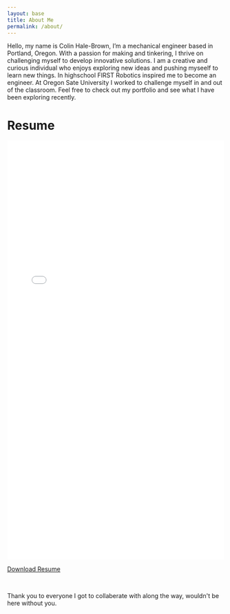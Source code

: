 ```yaml
---
layout: base
title: About Me
permalink: /about/
---
```


Hello, my name is Colin Hale-Brown, I’m a mechanical engineer based in Portland, Oregon. With a passion for making and tinkering, I thrive on challenging myself to develop innovative solutions. I am a creative and curious individual who enjoys exploring new ideas and pushing myseelf to learn new things. In highschool FIRST Robotics inspired me to become an engineer. At Oregon Sate University I worked to challenge myself in and out of the classroom. Feel free to check out my portfolio and see what I have been exploring recently.

<!-- I’m excited about the opportunity to contribute my skills and enthusiasm to a dynamic team that values innovation and collaboration. -->

# Resume

<embed src="/assets/pdfs/ColinHaleBrown_Resume.pdf" width="100%" height="970" type="application/pdf">

<a class="site-nav" href="/assets/pdfs/ColinHaleBrown_Resume.pdf" download>Download Resume</a>

<br>

Thank you to everyone I got to collaberate with along the way, wouldn't be here without you. 